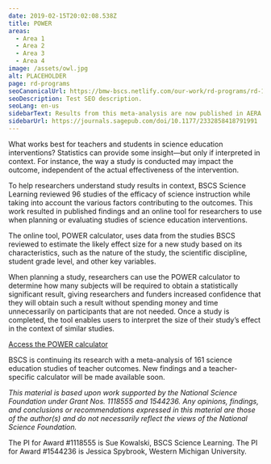 ```yaml
---
date: 2019-02-15T20:02:08.538Z
title: POWER
areas:
  - Area 1
  - Area 2
  - Area 3
  - Area 4
image: /assets/owl.jpg
alt: PLACEHOLDER
page: rd-programs
seoCanonicalUrl: https://bmw-bscs.netlify.com/our-work/rd-programs/rd-1
seoDescription: Test SEO description.
seoLang: en-us
sidebarText: Results from this meta-analysis are now published in AERA Open Journal. 
sidebarUrl: https://journals.sagepub.com/doi/10.1177/2332858418791991 
---
```


What works best for teachers and students in science education interventions? Statistics can provide some insight—but only if interpreted in context. For instance, the way a study is conducted may impact the outcome, independent of the actual effectiveness of the intervention. 

To help researchers understand study results in context, BSCS Science Learning reviewed 96 studies of the efficacy of science instruction while taking into account the various factors contributing to the outcomes. This work resulted in published findings and an online tool for researchers to use when planning or evaluating studies of science education interventions. 

The online tool, POWER calculator, uses data from the studies BSCS reviewed to estimate the likely effect size for a new study based on its characteristics, such as the nature of the study, the scientific discipline, student grade level, and other key variables. 

When planning a study, researchers can use the POWER calculator to determine how many subjects will be required to obtain a statistically significant result, giving researchers and funders increased confidence that they will obtain such a result without spending money and time unnecessarily on participants that are not needed. Once a study is completed, the tool enables users to interpret the size of their study’s effect in the context of similar studies.

<a class="btn btn-outline-secondary" href="https://effectsizecalculator.bscs.org" target="_blank" rel="noopener noreferrer">Access the POWER calculator</a>

BSCS is continuing its research with a meta-analysis of 161 science education studies of teacher outcomes. New findings and a teacher-specific calculator will be made available soon. 

<em>This material is based upon work supported by the National Science Foundation under Grant Nos. 1118555 and 1544236. Any opinions, findings, and conclusions or recommendations expressed in this material are those of the author(s) and do not necessarily reflect the views of the National Science Foundation.</em>

The PI for Award #1118555 is Sue Kowalski, BSCS Science Learning. The PI for Award #1544236 is Jessica Spybrook, Western Michigan University.
